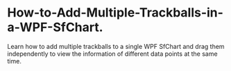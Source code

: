 # How-to-Add-Multiple-Trackballs-in-a-WPF-SfChart.
Learn how to add multiple trackballs to a single WPF SfChart and drag them independently to view the information of different data points at the same time.
